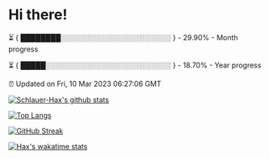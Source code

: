 # Hi there!

⏳ { ████████░░░░░░░░░░░░░░░░░░░░░░ } - 29.90% - Month progress

⏳ { █████░░░░░░░░░░░░░░░░░░░░░░░░░ } - 18.70% - Year progress

⏰ Updated on Fri, 10 Mar 2023 06:27:06 GMT


[![Schlauer-Hax's github stats](https://github-readme-stats.vercel.app/api?username=Schlauer-Hax&show_icons=true&theme=dark&count_private=true)](https://github.com/Schlauer-Hax)


[![Top Langs](https://github-readme-stats.vercel.app/api/top-langs/?username=Schlauer-Hax&layout=compact&theme=dark)](https://github.com/Schlauer-Hax?tab=repositories)

[![GitHub Streak](https://streak-stats.demolab.com?user=Schlauer-Hax&theme=dark)](https://git.io/streak-stats)

[![Hax's wakatime stats](https://github-readme-stats.vercel.app/api/wakatime?username=Hax&theme=dark)](https://wakatime.com/@Hax)

